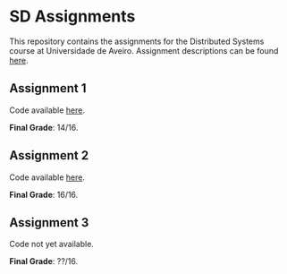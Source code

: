 # SD Assignments
This repository contains the assignments for the Distributed Systems course at Universidade de Aveiro.
Assignment descriptions can be found [here](https://github.com/diogopjesus/sd-assignments/tree/main/others).

## Assignment 1
Code available [here](https://github.com/diogopjesus/sd-assignments/releases/tag/first-assignment).

**Final Grade**: 14/16.

## Assignment 2
Code available [here](https://github.com/diogopjesus/sd-assignments/releases/tag/second-assignment).

**Final Grade**: 16/16.

## Assignment 3
Code not yet available.

**Final Grade**: ??/16.
